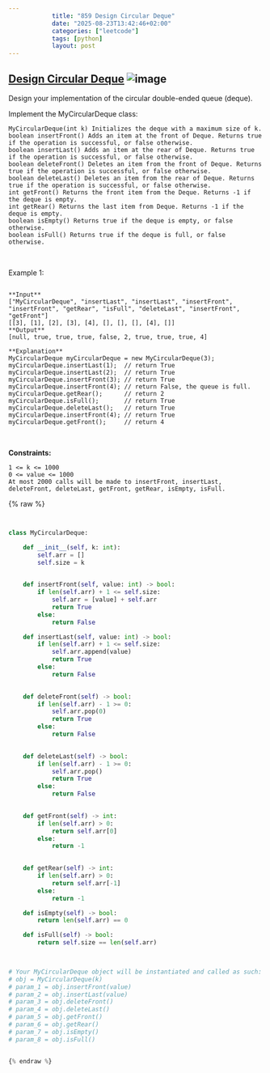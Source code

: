 ```yaml
---
            title: "859 Design Circular Deque"
            date: "2025-08-23T13:42:46+02:00"
            categories: ["leetcode"]
            tags: [python]
            layout: post
---
```

            
## [Design Circular Deque](https://leetcode.com/problems/design-circular-deque) ![image](https://img.shields.io/badge/Difficulty-Medium-orange)

Design your implementation of the circular double-ended queue (deque).

Implement the MyCircularDeque class:

	MyCircularDeque(int k) Initializes the deque with a maximum size of k.
	boolean insertFront() Adds an item at the front of Deque. Returns true if the operation is successful, or false otherwise.
	boolean insertLast() Adds an item at the rear of Deque. Returns true if the operation is successful, or false otherwise.
	boolean deleteFront() Deletes an item from the front of Deque. Returns true if the operation is successful, or false otherwise.
	boolean deleteLast() Deletes an item from the rear of Deque. Returns true if the operation is successful, or false otherwise.
	int getFront() Returns the front item from the Deque. Returns -1 if the deque is empty.
	int getRear() Returns the last item from Deque. Returns -1 if the deque is empty.
	boolean isEmpty() Returns true if the deque is empty, or false otherwise.
	boolean isFull() Returns true if the deque is full, or false otherwise.

 

Example 1:

```

**Input**
["MyCircularDeque", "insertLast", "insertLast", "insertFront", "insertFront", "getRear", "isFull", "deleteLast", "insertFront", "getFront"]
[[3], [1], [2], [3], [4], [], [], [], [4], []]
**Output**
[null, true, true, true, false, 2, true, true, true, 4]

**Explanation**
MyCircularDeque myCircularDeque = new MyCircularDeque(3);
myCircularDeque.insertLast(1);  // return True
myCircularDeque.insertLast(2);  // return True
myCircularDeque.insertFront(3); // return True
myCircularDeque.insertFront(4); // return False, the queue is full.
myCircularDeque.getRear();      // return 2
myCircularDeque.isFull();       // return True
myCircularDeque.deleteLast();   // return True
myCircularDeque.insertFront(4); // return True
myCircularDeque.getFront();     // return 4

```

 

**Constraints:**

	1 <= k <= 1000
	0 <= value <= 1000
	At most 2000 calls will be made to insertFront, insertLast, deleteFront, deleteLast, getFront, getRear, isEmpty, isFull.

{% raw %}


```python


class MyCircularDeque:

    def __init__(self, k: int):
        self.arr = []
        self.size = k
        

    def insertFront(self, value: int) -> bool:
        if len(self.arr) + 1 <= self.size:
            self.arr = [value] + self.arr
            return True
        else:
            return False

    def insertLast(self, value: int) -> bool:
        if len(self.arr) + 1 <= self.size:
            self.arr.append(value)
            return True
        else:
            return False
        

    def deleteFront(self) -> bool:
        if len(self.arr) - 1 >= 0:
            self.arr.pop(0)
            return True
        else:
            return False
        

    def deleteLast(self) -> bool:
        if len(self.arr) - 1 >= 0:
            self.arr.pop()
            return True
        else:
            return False
        

    def getFront(self) -> int:
        if len(self.arr) > 0:
            return self.arr[0]
        else:
            return -1
        

    def getRear(self) -> int:
        if len(self.arr) > 0:
            return self.arr[-1]
        else:
            return -1  

    def isEmpty(self) -> bool:
        return len(self.arr) == 0

    def isFull(self) -> bool:
        return self.size == len(self.arr)
        


# Your MyCircularDeque object will be instantiated and called as such:
# obj = MyCircularDeque(k)
# param_1 = obj.insertFront(value)
# param_2 = obj.insertLast(value)
# param_3 = obj.deleteFront()
# param_4 = obj.deleteLast()
# param_5 = obj.getFront()
# param_6 = obj.getRear()
# param_7 = obj.isEmpty()
# param_8 = obj.isFull()


{% endraw %}
```
